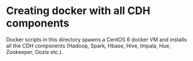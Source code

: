 Creating docker with all CDH components
=========================================

Docker scripts in this directory spawns a CentOS 6 docker VM and installs all the CDH components (Hadoop, Spark, Hbase, Hive, Impala, Hue, Zookeeper, Oozie etc.).

